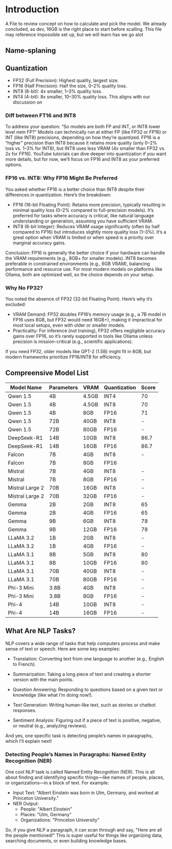 # Introduction

A File to review concept on how to calculate and pick the model. We already concluded, as dev, 16GB is the right place to start before scalling. This file may reference impossible set up, but we will learn has we go alot

## Name-splaning 



## Quantization

- FP32 (Full Precision): Highest quality, largest size.
- FP16 (Half Precision): Half the size, 0–2% quality loss.
- INT8 (8-bit): 4x smaller, 1–3% quality loss.
- INT4 (4-bit): 8x smaller, 10–30% quality loss. This aligns with our discussion on 

### Diff between FT16 and INT8

To address your question: “So models are both FP and INT, or INT8 lower level nem FP?” Models can technically run at either FP (like FP32 or FP16) or INT (like INT8) precisions, depending on how they’re quantized. FP16 is a “higher” precision than INT8 because it retains more quality (only 0–2% loss vs. 1–3% for INT8), but INT8 uses less VRAM (4x smaller than FP32 vs. 2x for FP16). YouTube tutorials can dive deeper into quantization if you want more details, but for now, we’ll focus on FP16 and INT8 as your preferred options.

### FP16 vs. INT8: Why FP16 Might Be Preferred

You asked whether FP16 is a better choice than INT8 despite their differences in quantization. Here’s the breakdown:

- FP16 (16-bit Floating Point): Retains more precision, typically resulting in minimal quality loss (0–2% compared to full-precision models). It’s preferred for tasks where accuracy is critical, like natural language understanding or generation, assuming you have sufficient VRAM.
- INT8 (8-bit Integer): Reduces VRAM usage significantly (often by half compared to FP16) but introduces slightly more quality loss (1–3%). It’s a great option when VRAM is limited or when speed is a priority over marginal accuracy gains.
    

Conclusion: FP16 is generally the better choice if your hardware can handle the VRAM requirements (e.g., 8GB+ for smaller models). INT8 becomes preferable in constrained environments (e.g., 6GB VRAM), balancing performance and resource use. For most modern models on platforms like Ollama, both are optimized well, so the choice depends on your setup.

### Why No FP32?

You noted the absence of FP32 (32-bit Floating Point). Here’s why it’s excluded:
- VRAM Demand: FP32 doubles FP16’s memory usage (e.g., a 7B model in FP16 uses 8GB, but FP32 would need 16GB+), making it impractical for most local setups, even with older or smaller models.
- Practicality: For inference (not training), FP32 offers negligible accuracy gains over FP16, so it’s rarely supported in tools like Ollama unless precision is mission-critical (e.g., scientific applications).

If you need FP32, older models like GPT-2 (1.5B) might fit in 6GB, but modern frameworks prioritize FP16/INT8 for efficiency.

## Compreensive Model List

| Model Name      | Parameters | VRAM  | Quantization | Score |
| --------------- | ---------- | ----- | ------------ | ----- |
| Qwen 1.5        | 4B         | 4.5GB | INT4         | 70    |
| Qwen 1.5        | 4B         | 4.5GB | INT8         | 70    |
| Qwen 1.5        | 4B         | 8GB   | FP16         | 71    |
| Qwen 1.5        | 72B        | 40GB  | INT8         | -     |
| Qwen 1.5        | 72B        | 80GB  | FP16         | -     |
| DeepSeek-R1     | 14B        | 10GB  | INT8         | 86.7  |
| DeepSeek-R1     | 14B        | 16GB  | FP16         | 86.7  |
| Falcon          | 7B         | 4GB   | INT8         | -     |
| Falcon          | 7B         | 8GB   | FP16         |       |
| Mistral         | 7B         | 4GB   | INT8         | -     |
| Mistral         | 7B         | 8GB   | FP16         | -     |
| Mistral Large 2 | 70B        | 16GB  | INT8         | -     |
| Mistral Large 2 | 70B        | 32GB  | FP16         | -     |
| Gemma           | 2B         | 2GB   | INT8         | 65    |
| Gemma           | 2B         | 4GB   | FP16         | 65    |
| Gemma           | 9B         | 6GB   | INT8         | 78    |
| Gemma           | 9B         | 12GB  | FP16         | 78    |
| LLaMA 3.2       | 1B         | 2GB   | INT8         | -     |
| LLaMA 3.2       | 1B         | 4GB   | FP16         | -     |
| LLaMA 3.1       | 8B         | 5GB   | INT8         | 80    |
| LLaMA 3.1       | 8B         | 10GB  | FP16         | 80    |
| LLaMA 3.1       | 70B        | 40GB  | INT8         | -     |
| LLaMA 3.1       | 70B        | 80GB  | FP16         | -     |
| Phi-3 Mini      | 3.8B       | 4GB   | INT8         | -     |
| Phi-3 Mini      | 3.8B       | 8GB   | FP16         | -     |
| Phi-4           | 14B        | 10GB  | INT8         | -     |
| Phi-4           | 14B        | 16GB  | FP16         | -     |

## What Are NLP Tasks?

NLP covers a wide range of tasks that help computers process and make sense of text or speech. Here are some key examples:

- Translation: Converting text from one language to another (e.g., English to French).
    
- Summarization: Taking a long piece of text and creating a shorter version with the main points.
    
- Question Answering: Responding to questions based on a given text or knowledge (like what I’m doing now!).
    
- Text Generation: Writing human-like text, such as stories or chatbot responses.
    
- Sentiment Analysis: Figuring out if a piece of text is positive, negative, or neutral (e.g., analyzing reviews).
    

And yes, one specific task is detecting people’s names in paragraphs, which I’ll explain next!

### Detecting People’s Names in Paragraphs: Named Entity Recognition (NER)

One cool NLP task is called Named Entity Recognition (NER). This is all about finding and identifying specific things—like names of people, places, or organizations—in a block of text. For example:

- Input Text: "Albert Einstein was born in Ulm, Germany, and worked at Princeton University."
- NER Output:
    - People: "Albert Einstein"
    - Places: "Ulm, Germany"
    - Organizations: "Princeton University"

So, if you give NLP a paragraph, it can scan through and say, "Here are all the people mentioned!" This is super useful for things like organizing data, searching documents, or even building knowledge bases.